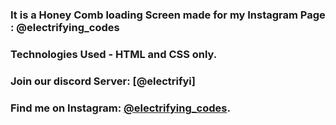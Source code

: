 ### It is a Honey Comb loading Screen made for my Instagram Page : @electrifying_codes

### Technologies Used - HTML and CSS only.

### Join our discord Server: [@electrifyi]
### Find me on Instagram: [@electrifying_codes][Instagram].

[instagram]: https://www.instagram.com/electrifying_codes